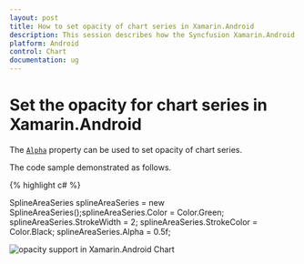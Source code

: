 ```yaml
---
layout: post
title: How to set opacity of chart series in Xamarin.Android
description: This session describes how the Syncfusion Xamarin.Android SfChart can be set a opacity in chart series.
platform: Android
control: Chart
documentation: ug
---
```


# Set the opacity for chart series in Xamarin.Android

The [`Alpha`](https://help.syncfusion.com/cr/xamarin-android/Com.Syncfusion.Charts.ChartSeries.html#Com_Syncfusion_Charts_ChartSeries_Alpha) property can be used to set opacity of chart series.

The code sample demonstrated as follows.

{% highlight c# %}

SplineAreaSeries splineAreaSeries = new SplineAreaSeries();splineAreaSeries.Color = Color.Green;
splineAreaSeries.StrokeWidth = 2;
splineAreaSeries.StrokeColor = Color.Black;
splineAreaSeries.Alpha = 0.5f;

![opacity support in Xamarin.Android Chart](how-to/images/opacity.png)